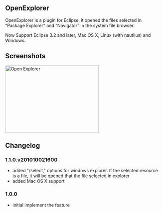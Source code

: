 ## OpenExplorer

OpenExplorer is a plugin for Eclipse, it opened the files selected in “Package Explorer” and “Navigator” in the system file browser.

Now Support Eclipse 3.2 and later, Mac OS X, Linux (with nautilus) and Windows.

## Screenshots
<a href="http://blog.samsonis.me/wp-content/uploads/2009/02/openexplorer.png"><img style="border: medium none;" title="Open Explorer" src="http://blog.samsonis.me/wp-content/uploads/2009/02/openexplorer.png" alt="Open Explorer" width="300" height="216"></a>

## Changelog

### 1.1.0.v201010021600
* added "/select," options for windows explorer.  If the selected resource is a file, it will be opened that the file selected in explorer
* added Mac OS X support

### 1.0.0
* initial implement the feature

